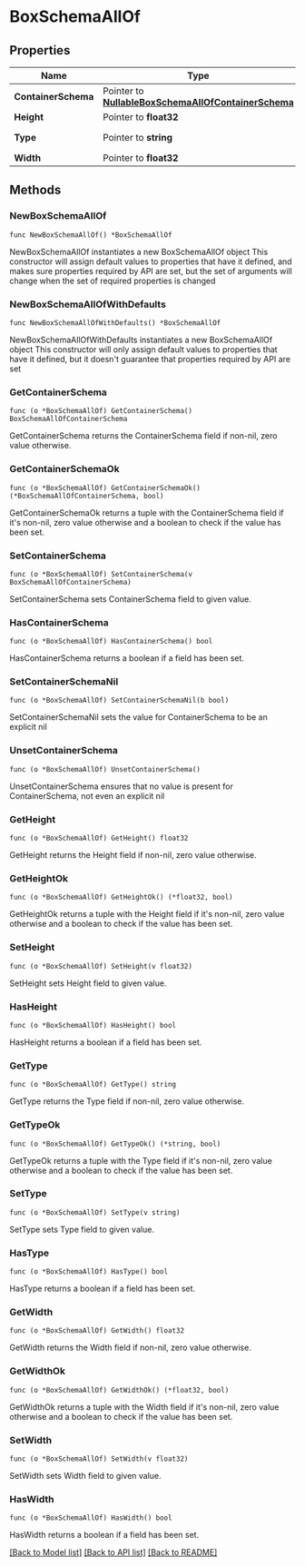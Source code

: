# BoxSchemaAllOf

## Properties

Name | Type | Description | Notes
------------ | ------------- | ------------- | -------------
**ContainerSchema** | Pointer to [**NullableBoxSchemaAllOfContainerSchema**](BoxSchemaAllOfContainerSchema.md) |  | [optional] 
**Height** | Pointer to **float32** |  | [optional] 
**Type** | Pointer to **string** |  | [optional] [readonly] 
**Width** | Pointer to **float32** |  | [optional] 

## Methods

### NewBoxSchemaAllOf

`func NewBoxSchemaAllOf() *BoxSchemaAllOf`

NewBoxSchemaAllOf instantiates a new BoxSchemaAllOf object
This constructor will assign default values to properties that have it defined,
and makes sure properties required by API are set, but the set of arguments
will change when the set of required properties is changed

### NewBoxSchemaAllOfWithDefaults

`func NewBoxSchemaAllOfWithDefaults() *BoxSchemaAllOf`

NewBoxSchemaAllOfWithDefaults instantiates a new BoxSchemaAllOf object
This constructor will only assign default values to properties that have it defined,
but it doesn't guarantee that properties required by API are set

### GetContainerSchema

`func (o *BoxSchemaAllOf) GetContainerSchema() BoxSchemaAllOfContainerSchema`

GetContainerSchema returns the ContainerSchema field if non-nil, zero value otherwise.

### GetContainerSchemaOk

`func (o *BoxSchemaAllOf) GetContainerSchemaOk() (*BoxSchemaAllOfContainerSchema, bool)`

GetContainerSchemaOk returns a tuple with the ContainerSchema field if it's non-nil, zero value otherwise
and a boolean to check if the value has been set.

### SetContainerSchema

`func (o *BoxSchemaAllOf) SetContainerSchema(v BoxSchemaAllOfContainerSchema)`

SetContainerSchema sets ContainerSchema field to given value.

### HasContainerSchema

`func (o *BoxSchemaAllOf) HasContainerSchema() bool`

HasContainerSchema returns a boolean if a field has been set.

### SetContainerSchemaNil

`func (o *BoxSchemaAllOf) SetContainerSchemaNil(b bool)`

 SetContainerSchemaNil sets the value for ContainerSchema to be an explicit nil

### UnsetContainerSchema
`func (o *BoxSchemaAllOf) UnsetContainerSchema()`

UnsetContainerSchema ensures that no value is present for ContainerSchema, not even an explicit nil
### GetHeight

`func (o *BoxSchemaAllOf) GetHeight() float32`

GetHeight returns the Height field if non-nil, zero value otherwise.

### GetHeightOk

`func (o *BoxSchemaAllOf) GetHeightOk() (*float32, bool)`

GetHeightOk returns a tuple with the Height field if it's non-nil, zero value otherwise
and a boolean to check if the value has been set.

### SetHeight

`func (o *BoxSchemaAllOf) SetHeight(v float32)`

SetHeight sets Height field to given value.

### HasHeight

`func (o *BoxSchemaAllOf) HasHeight() bool`

HasHeight returns a boolean if a field has been set.

### GetType

`func (o *BoxSchemaAllOf) GetType() string`

GetType returns the Type field if non-nil, zero value otherwise.

### GetTypeOk

`func (o *BoxSchemaAllOf) GetTypeOk() (*string, bool)`

GetTypeOk returns a tuple with the Type field if it's non-nil, zero value otherwise
and a boolean to check if the value has been set.

### SetType

`func (o *BoxSchemaAllOf) SetType(v string)`

SetType sets Type field to given value.

### HasType

`func (o *BoxSchemaAllOf) HasType() bool`

HasType returns a boolean if a field has been set.

### GetWidth

`func (o *BoxSchemaAllOf) GetWidth() float32`

GetWidth returns the Width field if non-nil, zero value otherwise.

### GetWidthOk

`func (o *BoxSchemaAllOf) GetWidthOk() (*float32, bool)`

GetWidthOk returns a tuple with the Width field if it's non-nil, zero value otherwise
and a boolean to check if the value has been set.

### SetWidth

`func (o *BoxSchemaAllOf) SetWidth(v float32)`

SetWidth sets Width field to given value.

### HasWidth

`func (o *BoxSchemaAllOf) HasWidth() bool`

HasWidth returns a boolean if a field has been set.


[[Back to Model list]](../README.md#documentation-for-models) [[Back to API list]](../README.md#documentation-for-api-endpoints) [[Back to README]](../README.md)


